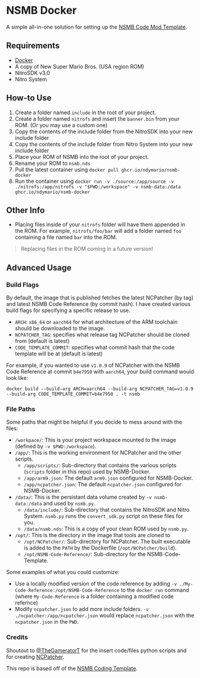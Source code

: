 # NSMB Docker
A simple all-in-one solution for setting up the [NSMB Code Mod Template](https://github.com/MammaMiaTeam/NSMB-Code-Template).

## Requirements
- [Docker](https://docs.docker.com/desktop/)
- A copy of New Super Mario Bros. (USA region ROM)
- NitroSDK v3.0
- Nitro System

## How-to Use
1. Create a folder named `include` in the root of your project.
2. Create a folder named `nitrofs` and insert the `banner.bin` from your ROM. (Or you may use a custom one)
3. Copy the contents of the include folder from the NitroSDK into your new include folder
4. Copy the contents of the include folder from Nitro System into your new include folder
5. Place your ROM of NSMB into the root of your project.
6. Rename your ROM to `nsmb.nds`
7. Pull the latest container using `docker pull ghcr.io/ndymario/nsmb-docker`
8. Run the container using `docker run -v ./source:/app/source -v ./nitrofs:/app/nitrofs -v "$PWD:/workspace" -v nsmb-data:/data ghcr.io/ndymario/nsmb-docker`

## Other Info
- Placing files inside of your `nitrofs` folder will have them appended in the ROM. For example, `nitrofs/foo/bar` will add a folder named `foo` containing a file named `bar` into the ROM.
> Replacing files in the ROM coming in a future version!

## Advanced Usage
### Build Flags
By default, the image that is published fetches the latest NCPatcher (by tag) and latest NSMB Code Reference (by commit hash). I have created various build flags for specifying a specific release to use.

- `ARCH`: `x86_64` or `aarch64` for what architecture of the ARM toolchain should be downloaded to the image.
- `NCPATCHER_TAG`: specifies what release tag NCPatcher should be cloned from (default is latest)
- `CODE_TEMPLATE_COMMIT`: specifies what commit hash that the code template will be at (default is latest)

For example, if you wanted to use `v1.0.9` of NCPatcher with the NSMB Code Reference at commit `b4e7950` with `aarch64`, your build command would look like:
```
docker build --build-arg ARCH=aarch64 --build-arg NCPATCHER_TAG=v1.0.9 --build-arg CODE_TEMPLATE_COMMIT=b4e7950 . -t nsmb
```

### File Paths
Some paths that might be helpful if you decide to mess around with the files:
- `/workpace/`: This is your project workspace mounted to the image (defined by `-v $PWD:/workspace`).
- `/app/`: This is the working environment for NCPatcher and the other scripts.
    - `/app/scripts/`: Sub-directory that contains the various scripts (`scripts` folder in this repo) used by NSMB-Docker.
    - `/app/arm9.json`: The default `arm9.json` configured for NSMB-Docker.
    - `/app/ncpatcher.json`: The default `ncpatcher.json` configured for NSMB-Docker.
- `/data/`: This is the persistant data volume created by `-v nsmb-data:/data` and used by `nsmb.py`.
    - `/data/include/`: Sub-directory that contains the NitroSDK and Nitro System. `nsmb.py` runs the `convert_sdk.py` script on these files for you.
    - `/data/nsmb.nds`: This is a copy of your clean ROM used by `nsmb.py`.
- `/opt/`: This is the directory in the image that tools are cloned to
    - `/opt/NCPatcher/`: Sub-directory for NCPatcher. The built executable is added to the `PATH` by the Dockerfile (`/opt/NCPatcher/build`).
    - `/opt/NSMB-Code-Reference/`: Sub-directory for the NSMB-Code-Template.

Some examples of what you could customize:
- Use a locally modified version of the code reference by adding `-v ./My-Code-Reference:/opt/NSMB-Code-Reference` to the `docker run` command (where `My-Code-Reference` is a folder containing a modified code refernce)
- Modify `ncpatcher.json` to add more include folders. `-v ./ncpatcher:/app/ncpatcher.json` would replace `ncpatcher.json` with the `ncpatcher.json` in the `PWD`.

### Credits
Shoutout to [@TheGameratorT](https://github.com/TheGameratorT) for the insert code/files python scripts and for creating [NCPatcher](https://github.com/TheGameratorT/NCPatcher/).

This repo is based off of the [NSMB Coding Template](https://github.com/MammaMiaTeam/NSMB-Code-Template).